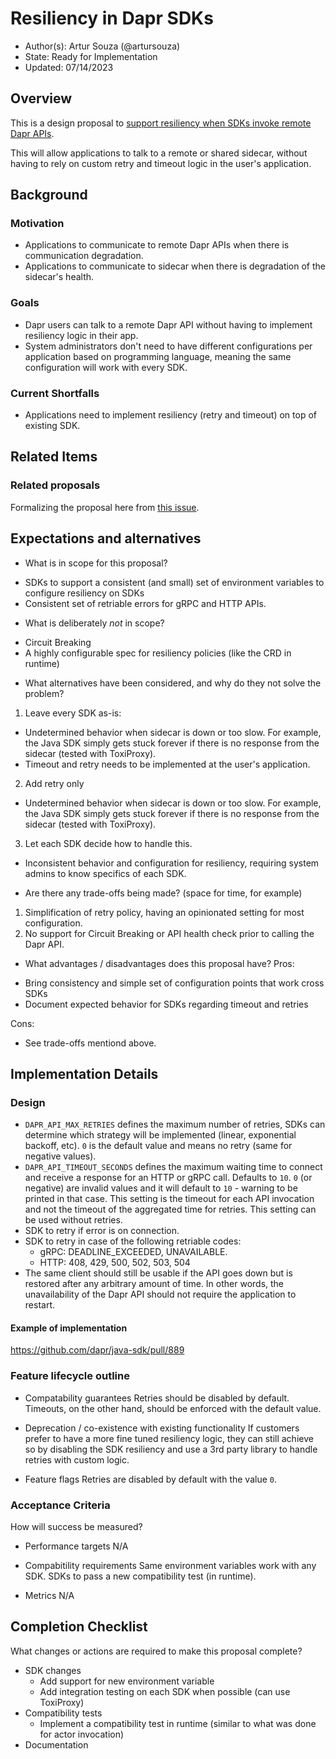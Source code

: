 # Resiliency in Dapr SDKs

* Author(s): Artur Souza (@artursouza)
* State: Ready for Implementation
* Updated: 07/14/2023

## Overview

This is a design proposal to [support resiliency when SDKs invoke remote Dapr APIs](https://github.com/dapr/dapr/issues/6609).

This will allow applications to talk to a remote or shared sidecar, without having to rely on custom retry and timeout logic in the user's application.

## Background

### Motivation
- Applications to communicate to remote Dapr APIs when there is communication degradation.
- Applications to communicate to sidecar when there is degradation of the sidecar's health.

### Goals
- Dapr users can talk to a remote Dapr API without having to implement resiliency logic in their app.
- System administrators don't need to have different configurations per application based on programming language, meaning the same configuration will work with every SDK.

### Current Shortfalls
- Applications need to implement resiliency (retry and timeout) on top of existing SDK.

## Related Items

### Related proposals 

Formalizing the proposal here from [this issue](https://github.com/dapr/dapr/issues/6609).

## Expectations and alternatives

* What is in scope for this proposal?
- SDKs to support a consistent (and small) set of environment variables to configure resiliency on SDKs
- Consistent set of retriable errors for gRPC and HTTP APIs.

* What is deliberately *not* in scope?
- Circuit Breaking
- A highly configurable spec for resiliency policies (like the CRD in runtime)


* What alternatives have been considered, and why do they not solve the problem?
1. Leave every SDK as-is:
  - Undetermined behavior when sidecar is down or too slow. For example, the Java SDK simply gets stuck forever if there is no response from the sidecar (tested with ToxiProxy).
  - Timeout and retry needs to be implemented at the user's application.
2. Add retry only
  - Undetermined behavior when sidecar is down or too slow. For example, the Java SDK simply gets stuck forever if there is no response from the sidecar (tested with ToxiProxy).
3. Let each SDK decide how to handle this.
  - Inconsistent behavior and configuration for resiliency, requiring system admins to know specifics of each SDK.

* Are there any trade-offs being made? (space for time, for example)
1. Simplification of retry policy, having an opinionated setting for most configuration.
2. No support for Circuit Breaking or API health check prior to calling the Dapr API.

* What advantages / disadvantages does this proposal have? 
Pros:
- Bring consistency and simple set of configuration points that work cross SDKs
- Document expected behavior for SDKs regarding timeout and retries

Cons:
- See trade-offs mentiond above.

## Implementation Details

### Design

* `DAPR_API_MAX_RETRIES` defines the maximum number of retries, SDKs can determine which strategy will be implemented (linear, exponential backoff, etc). `0` is the default value and means no retry (same for negative values).
* `DAPR_API_TIMEOUT_SECONDS` defines the maximum waiting time to connect and receive a response for an HTTP or gRPC call. Defaults to `10`. `0` (or negative) are invalid values and it will default to `10` - warning to be printed in that case. This setting is the timeout for each API invocation and not the timeout of the aggregated time for retries. This setting can be used without retries.
* SDK to retry if error is on connection.
* SDK to retry in case of the following retriable codes:
  * gRPC: DEADLINE_EXCEEDED, UNAVAILABLE.
  * HTTP: 408, 429, 500, 502, 503, 504
* The same client should still be usable if the API goes down but is restored after any arbitrary amount of time. In other words, the unavailability of the Dapr API should not require the application to restart.

#### Example of implementation

https://github.com/dapr/java-sdk/pull/889

### Feature lifecycle outline

* Compatability guarantees
Retries should be disabled by default. Timeouts, on the other hand, should be enforced with the default value.

* Deprecation / co-existence with existing functionality
If customers prefer to have a more fine tuned resiliency logic, they can still achieve so by disabling the SDK resiliency and use a 3rd party library to handle retries with custom logic.

* Feature flags
Retries are disabled by default with the value `0`.

### Acceptance Criteria

How will success be measured? 

* Performance targets
N/A

* Compabitility requirements
Same environment variables work with any SDK.
SDKs to pass a new compatibility test (in runtime).

* Metrics
N/A

## Completion Checklist

What changes or actions are required to make this proposal complete?

* SDK changes
  * Add support for new environment variable
  * Add integration testing on each SDK when possible (can use ToxiProxy)
* Compatibility tests
  * Implement a compatibility test in runtime (similar to what was done for actor invocation)
* Documentation

